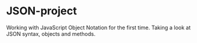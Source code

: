 # JSON-project
Working with JavaScript Object Notation for the first time. Taking a look at JSON syntax, objects and methods.
